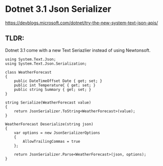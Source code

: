 # Dotnet 3.1 Json Serializer

https://devblogs.microsoft.com/dotnet/try-the-new-system-text-json-apis/

## TLDR:

Dotnet 3.1 come with a new Text Seriazlier instead of using Newtonsoft.

```
using System.Text.Json;
using System.Text.Json.Serialization;

class WeatherForecast
{
    public DateTimeOffset Date { get; set; }
    public int TemperatureC { get; set; }
    public string Summary { get; set; }
}

string Serialize(WeatherForecast value)
{
    return JsonSerializer.ToString<WeatherForecast>(value);
}

WeatherForecast Deserialize(string json)
{
    var options = new JsonSerializerOptions
    {
        AllowTrailingCommas = true
    };

    return JsonSerializer.Parse<WeatherForecast>(json, options);
}

```